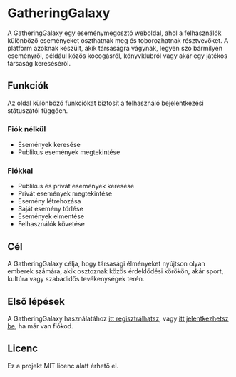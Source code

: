 # GatheringGalaxy

A GatheringGalaxy egy eseménymegosztó weboldal, ahol a felhasználók különböző eseményeket oszthatnak meg és toborozhatnak résztvevőket. A platform azoknak készült, akik társaságra vágynak, legyen szó bármilyen eseményről, például közös kocogásról, könyvklubról vagy akár egy játékos társaság kereséséről.

## Funkciók

Az oldal különböző funkciókat biztosít a felhasználó bejelentkezési státuszától függően.

### Fiók nélkül
- Események keresése
- Publikus események megtekintése

### Fiókkal
- Publikus és privát események keresése
- Privát események megtekintése
- Esemény létrehozása
- Saját esemény törlése
- Események elmentése
- Felhasználók követése

## Cél

A GatheringGalaxy célja, hogy társasági élményeket nyújtson olyan emberek számára, akik osztoznak közös érdeklődési körökön, akár sport, kultúra vagy szabadidős tevékenységek terén.

## Első lépések

A GatheringGalaxy használatához [itt regisztrálhatsz](#), vagy [itt jelentkezhetsz be](#), ha már van fiókod.

## Licenc

Ez a projekt MIT licenc alatt érhető el.

